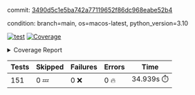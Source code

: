 commit: [3490d5c1e5ba742a77119652f86dc968eabe52b4](https://github.com/rcmdnk/homebrew-file/tree/3490d5c1e5ba742a77119652f86dc968eabe52b4)

condition: branch=main, os=macos-latest, python_version=3.10

[![test](https://github.com/rcmdnk/homebrew-file/actions/workflows/test.yml/badge.svg)](https://github.com/rcmdnk/homebrew-file/actions/runs/12677082491)
<a href="https://github.com/rcmdnk/homebrew-file/blob/3490d5c1e5ba742a77119652f86dc968eabe52b4/README.md"><img alt="Coverage" src="https://img.shields.io/badge/Coverage-0%25-red.svg" /></a><details><summary>Coverage Report </summary><table><tr><th>File</th><th>Stmts</th><th>Miss</th><th>Cover</th><th>Missing</th></tr><tbody><tr><td colspan="5"><b>src/brew_file</b></td></tr><tr><td>&nbsp; &nbsp;<a href="https://github.com/rcmdnk/homebrew-file/blob/3490d5c1e5ba742a77119652f86dc968eabe52b4/src/brew_file/__init__.py">\_\_init\_\_.py</a></td><td>3</td><td>3</td><td>0%</td><td><a href="https://github.com/rcmdnk/homebrew-file/blob/3490d5c1e5ba742a77119652f86dc968eabe52b4/src/brew_file/__init__.py#L1-L4">1&ndash;4</a></td></tr><tr><td>&nbsp; &nbsp;<a href="https://github.com/rcmdnk/homebrew-file/blob/3490d5c1e5ba742a77119652f86dc968eabe52b4/src/brew_file/brew_file.py">brew_file.py</a></td><td>1234</td><td>1234</td><td>0%</td><td><a href="https://github.com/rcmdnk/homebrew-file/blob/3490d5c1e5ba742a77119652f86dc968eabe52b4/src/brew_file/brew_file.py#L1-L2299">1&ndash;2299</a></td></tr><tr><td>&nbsp; &nbsp;<a href="https://github.com/rcmdnk/homebrew-file/blob/3490d5c1e5ba742a77119652f86dc968eabe52b4/src/brew_file/brew_helper.py">brew_helper.py</a></td><td>222</td><td>222</td><td>0%</td><td><a href="https://github.com/rcmdnk/homebrew-file/blob/3490d5c1e5ba742a77119652f86dc968eabe52b4/src/brew_file/brew_helper.py#L1-L373">1&ndash;373</a></td></tr><tr><td>&nbsp; &nbsp;<a href="https://github.com/rcmdnk/homebrew-file/blob/3490d5c1e5ba742a77119652f86dc968eabe52b4/src/brew_file/brew_info.py">brew_info.py</a></td><td>393</td><td>393</td><td>0%</td><td><a href="https://github.com/rcmdnk/homebrew-file/blob/3490d5c1e5ba742a77119652f86dc968eabe52b4/src/brew_file/brew_info.py#L1-L600">1&ndash;600</a></td></tr><tr><td>&nbsp; &nbsp;<a href="https://github.com/rcmdnk/homebrew-file/blob/3490d5c1e5ba742a77119652f86dc968eabe52b4/src/brew_file/info.py">info.py</a></td><td>11</td><td>11</td><td>0%</td><td><a href="https://github.com/rcmdnk/homebrew-file/blob/3490d5c1e5ba742a77119652f86dc968eabe52b4/src/brew_file/info.py#L1-L17">1&ndash;17</a></td></tr><tr><td>&nbsp; &nbsp;<a href="https://github.com/rcmdnk/homebrew-file/blob/3490d5c1e5ba742a77119652f86dc968eabe52b4/src/brew_file/main.py">main.py</a></td><td>166</td><td>166</td><td>0%</td><td><a href="https://github.com/rcmdnk/homebrew-file/blob/3490d5c1e5ba742a77119652f86dc968eabe52b4/src/brew_file/main.py#L1-L674">1&ndash;674</a></td></tr><tr><td>&nbsp; &nbsp;<a href="https://github.com/rcmdnk/homebrew-file/blob/3490d5c1e5ba742a77119652f86dc968eabe52b4/src/brew_file/utils.py">utils.py</a></td><td>70</td><td>70</td><td>0%</td><td><a href="https://github.com/rcmdnk/homebrew-file/blob/3490d5c1e5ba742a77119652f86dc968eabe52b4/src/brew_file/utils.py#L1-L134">1&ndash;134</a></td></tr><tr><td><b>TOTAL</b></td><td><b>2099</b></td><td><b>2099</b></td><td><b>0%</b></td><td>&nbsp;</td></tr></tbody></table></details>

| Tests | Skipped | Failures | Errors | Time |
| ----- | ------- | -------- | -------- | ------------------ |
| 151 | 0 :zzz: | 0 :x: | 0 :fire: | 34.939s :stopwatch: |

